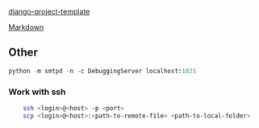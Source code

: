 [django-project-template](https://github.com/asyncee/django-project-template)

[Markdown](https://guides.github.com/features/mastering-markdown/)

## Other

```python
python -m smtpd -n -c DebuggingServer localhost:1025
```

### Work with ssh
```bash
    ssh <login>@<host> -p <port>
    scp <login>@<host>:<path-to-remote-file> <path-to-local-folder>
```
